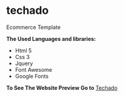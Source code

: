 # techado
Ecommerce Template

**The Used Languages and libraries:**
- Html 5
- Css 3
- Jquery
- Font Awesome
- Google Fonts

**To See The Website Preview Go to** [Techado](https://ecommercetechado.netlify.com/)
